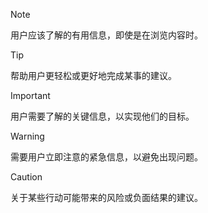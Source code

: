> [!NOTE]
> 用户应该了解的有用信息，即使是在浏览内容时。

> [!TIP]
> 帮助用户更轻松或更好地完成某事的建议。

> [!IMPORTANT]
> 用户需要了解的关键信息，以实现他们的目标。

> [!WARNING]
> 需要用户立即注意的紧急信息，以避免出现问题。

> [!CAUTION]
> 关于某些行动可能带来的风险或负面结果的建议。